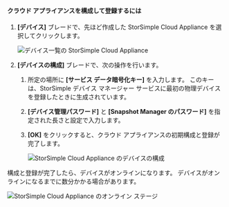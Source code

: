 <a id="to-configure-and-register-the-cloud-appliance" class="xliff"></a>

#### クラウド アプライアンスを構成して登録するには

1. **[デバイス]** ブレードで、先ほど作成した StorSimple Cloud Appliance を選択してクリックします。

    ![デバイス一覧の StorSimple Cloud Appliance](./media/storsimple-8000-create-cloud-appliance-u2/sca-create3.png)
2. **[デバイスの構成]** ブレードで、次の操作を行います。
    
    1. 所定の場所に **[サービス データ暗号化キー]** を入力します。 このキーは、StorSimple デバイス マネージャー サービスに最初の物理デバイスを登録したときに生成されています。

    2. **[デバイス管理パスワード]** と **[Snapshot Manager のパスワード]** を指定された長さと設定で入力します。

    3. **[OK]** をクリックすると、クラウド アプライアンスの初期構成と登録が完了します。
    
        ![StorSimple Cloud Appliance のデバイスの構成](./media/storsimple-8000-configure-register-cloud-appliance/sca-configure1.png)

構成と登録が完了したら、デバイスがオンラインになります。 デバイスがオンラインになるまでに数分かかる場合があります。

![StorSimple Cloud Appliance のオンライン ステージ](./media/storsimple-8000-configure-register-cloud-appliance/sca-configure2.png)

